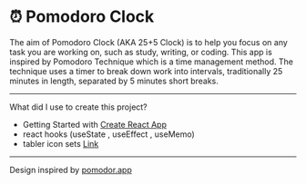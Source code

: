 # ⏰ **Pomodoro Clock**

The aim of Pomodoro Clock (AKA 25+5 Clock) is to help you focus on any task you are working on, such as study, writing, or coding. This app is inspired by Pomodoro Technique which is a time management method. The technique uses a timer to break down work into intervals, traditionally 25 minutes in length, separated by 5 minutes short breaks. 

---

What did I use to create this project?
- Getting Started with [Create React App](https://github.com/facebook/create-react-app)
- react hooks (useState , useEffect , useMemo)
- tabler icon sets [Link](https://tabler.io/)

---

Design inspired by [pomodor.app](https://pomodor.app/timer)
